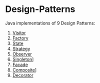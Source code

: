 # Design-Patterns
Java implementations of 9 Design Patterns:
1. [Visitor](https://github.com/NLmeng/Design-Patterns/tree/main/BEHAVIORAL%20PATTERN/observer)
2. [Factory](https://github.com/NLmeng/Design-Patterns/tree/main/CREATIONAL%20PATTERN/factory)
3. [State](https://github.com/NLmeng/Design-Patterns/tree/main/BEHAVIORAL%20PATTERN/state)
4. [Strategy](https://github.com/NLmeng/Design-Patterns/tree/main/BEHAVIORAL%20PATTERN/strategy)
5. [Observer](https://github.com/NLmeng/Design-Patterns/tree/main/BEHAVIORAL%20PATTERN/observer)
6. [Singleton](https://github.com/NLmeng/Design-Patterns/tree/main/CREATIONAL%20PATTERN/singleton)]
7. [Facade](https://github.com/NLmeng/Design-Patterns/tree/main/STRUCTURAL%20PATTERN/facade)
8. [Composite](https://github.com/NLmeng/Design-Patterns/tree/main/STRUCTURAL%20PATTERN/composite)]
9. [Decorator](https://github.com/NLmeng/Design-Patterns/tree/main/STRUCTURAL%20PATTERN/decorator)